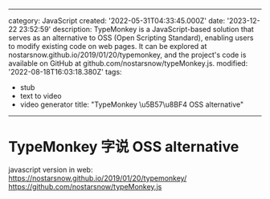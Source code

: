 ------
category: JavaScript
created: '2022-05-31T04:33:45.000Z'
date: '2023-12-22 23:52:59'
description: TypeMonkey is a JavaScript-based solution that serves as an alternative
  to OSS (Open Scripting Standard), enabling users to modify existing code on web
  pages. It can be explored at nostarsnow.github.io/2019/01/20/typemonkey, and the
  project's code is available on GitHub at github.com/nostarsnow/typeMonkey.js.
modified: '2022-08-18T16:03:18.380Z'
tags:
- stub
- text to video
- video generator
title: "TypeMonkey \u5B57\u8BF4 OSS alternative"
------

# TypeMonkey 字说 OSS alternative

javascript version in web:
https://nostarsnow.github.io/2019/01/20/typemonkey/
https://github.com/nostarsnow/typeMonkey.js
